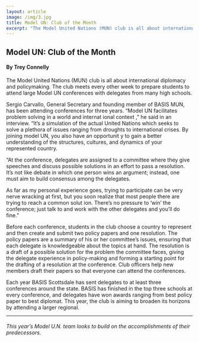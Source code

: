 ```yaml
---
layout: article
image: /img/3.jpg
title: Model UN: Club of the Month
excerpt: "The Model United Nations (MUN) club is all about international diplomacy and policymaking. The club meets every other week to prepare students to attend large Model UN conferences with delegates from many high schools."
---
```


<h2>Model UN: Club of the Month</h2>
<h4>By Trey Connelly</h4>

The Model United Nations (MUN) club is all about international diplomacy and policymaking. The club meets every other week to prepare students to attend large Model UN conferences with delegates from many high schools.

Sergio Carvallo, General Secretary and founding member of BASIS MUN, has been attending conferences for three years. “Model UN facilitates problem solving in a world and internat ional context ,” he said in an interview. “It’s a simulation of the actual United Nations which seeks to solve a plethora of issues ranging from droughts to international crises. By joining model UN, you also have an opportunit y to gain a better understanding of the structures, cultures, and dynamics of your represented country.

“At the conference, delegates are assigned to a committee where they give speeches and discuss possible solutions in an effort to pass a resolution. It’s not like debate in which one person wins an argument; instead, one must aim to build consensus among the delegates.

As far as my personal experience goes, trying to participate can be very nerve wracking at first, but you soon realize that most people there are trying to reach a common solut ion. There’s no pressure to ‘win’ the conference; just talk to and work with the other delegates and you’ll do fine.”

Before each conference, students in the club choose a country to represent and then create and submit two policy papers and one resolution. The policy papers are a summary of his or her committee’s issues, ensuring that each delegate is knowledgeable about the topics at hand. The resolution is a draft of a possible solution for the problem the committee faces, giving the delegate experience in policy-making and forming a starting point for the drafting of a resolution at the conference. Club officers help new members draft their papers so that everyone can attend the conferences.

Each year BASIS Scottsdale has sent delegates to at least three conferences around the state. BASIS has finished in the top three schools at every conference, and delegates have won awards ranging from best policy paper to best diplomat. This year, the club is aiming to broaden its horizons by attending a larger regional.

<hr style="border-color:#7D7D7D;height:0.5px;">
<h6>This year’s Model U.N. team looks to build on the accomplishments of their predecessors.</h6>
